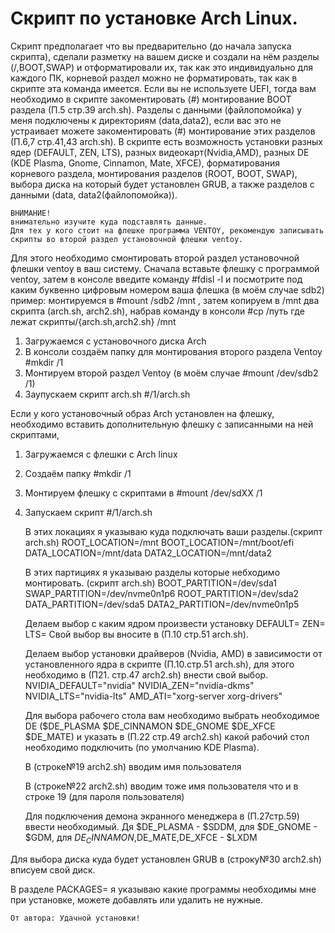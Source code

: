 #     Скрипт по установке Arch Linux.
Скрипт предполагает что вы предварительно (до начала запуска скрипта), сделали разметку на вашем диске и создали на нём разделы (/,BOOT,SWAP) и отформатировали их, так как это индивидуально для каждого ПК, корневой раздел можно не форматировать, так как в скрипте эта команда имеется. Если вы не используете UEFI, тогда вам необходимо в скрипте закоментировать (#) монтирование BOOT раздела (П.5 стр.39 arch.sh). Разделы с данными (файлопомойка) у меня подключены к директориям (data,data2), если вас это не устраивает можете закоментировать (#) монтирование этих разделов (П.6,7 стр.41,43 arch.sh).
В скрипте есть возможность установки разных ядер (DEFAULT, ZEN, LTS), разных видеокарт(Nvidia,AMD), разных DE (KDE Plasma, Gnome, Cinnamon, Mate, XFCE), форматирования корневого раздела, монтирования разделов (ROOT, BOOT, SWAP), выбора диска на который будет установлен GRUB, а также разделов с данными (data, data2(файлопомойка)).

    ВНИМАНИЕ!
    внимательно изучите куда подставлять данные.
    Для тех у кого стоит на флешке программа VENTOY, рекомендую записывать скрипты во второй раздел установочной флешки ventoy.
Для этого необходимо смонтировать второй раздел  установочной флешки ventoy в ваш систему.
    Сначала вставьте флешку с программой ventoy, затем в консоле введите команду #fdisl -l и посмотрите под каким буквенно цифровым номером ваша флешка
    (в моём случае sdb2)
пример:
монтируемся в #mount /sdb2 /mnt , затем копируем в /mnt два скрипта (arch.sh, arch2.sh),
набрав команду в консоли #cp /путь где лежат скрипты/{arch.sh,arch2.sh} /mnt

1. Загружаемся с установочного диска Arch
2. В консоли создаём папку для монтирования второго раздела Ventoy #mkdir /1
3. Монтируем второй раздел Ventoy (в моём случае #mount /dev/sdb2 /1)
4. Заупускаем скрипт arch.sh  #/1/arch.sh

Если у кого установочный образ Arch установлен на флешку, необходимо вставить дополнительную флешку с записанными на ней скриптами,
1. Загружаемся с флешки с Arch linux
2. Создаём папку #mkdir /1
3. Монтируем флешку с скриптами в #mount /dev/sdXX /1
4. Запускаем скрипт #/1/arch.sh

    В этих локациях я указываю куда подключать ваши разделы.(скрипт arch.sh)
 ROOT_LOCATION=/mnt
 BOOT_LOCATION=/mnt/boot/efi
 DATA_LOCATION=/mnt/data
DATA2_LOCATION=/mnt/data2

    В этих партициях я указываю разделы которые небходимо монтировать. (скрипт arch.sh)
 BOOT_PARTITION=/dev/sda1
 SWAP_PARTITION=/dev/nvme0n1p6
 ROOT_PARTITION=/dev/sda2
 DATA_PARTITION=/dev/sda5
DATA2_PARTITION=/dev/nvme0n1p5

    Делаем выбор с каким ядром произвести установку
DEFAULT=
ZEN=
LTS=
Свой выбор вы вносите в (П.10 стр.51 arch.sh).

    Делаем выбор установки драйверов (Nvidia, AMD) в зависимости от установленного ядра в скрипте (П.10.стр.51 arch.sh),
    для этого необходимо в (П21. стр.47 arch2.sh) внести свой выбор.
NVIDIA_DEFAULT="nvidia"
NVIDIA_ZEN="nvidia-dkms"
NVIDIA_LTS="nvidia-lts"
AMD_ATI="xorg-server xorg-drivers"

    Для выбора рабочего стола вам необходимо выбрать необходимое DE ($DE_PLASMA $DE_CINNAMON $DE_GNOME $DE_XFCE $DE_MATE)
и указать в (П.22 стр.49 arch2.sh) какой рабочий стол необходимо подключить (по умолчанию KDE Plasma).

    В (строке№19 arch2.sh) вводим имя пользователя

    В (строке№22 arch2.sh) вводим тоже имя пользователя что и в строке 19 (для пароля пользователя)

    Для подключения демона экранного менеджера в (П.27стр.59) ввести необходимый.
Дя $DE_PLASMA - $SDDM, для $DE_GNOME - $GDM, для $DE_CINNAMON,$DE_MATE,DE_XFCE - $LXDM

Для выбора диска куда будет установлен GRUB в (строку№30 arch2.sh) вписуем свой диск.

В разделе PACKAGES= я указываю какие программы необходимы мне при установке, можете добавлять или удалить не нужные.

    От автора: Удачной установки!
